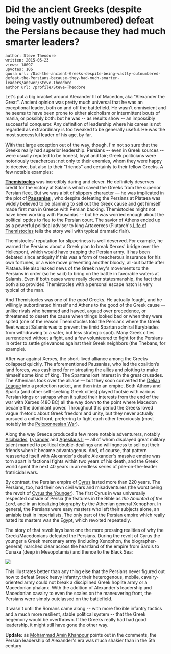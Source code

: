 # Did the ancient Greeks (despite being vastly outnumbered) defeat the Persians because they had much smarter leaders?

	author: Steve Theodore
	written: 2015-05-23
	views: 18097
	upvotes: 106
	quora url: /Did-the-ancient-Greeks-despite-being-vastly-outnumbered-defeat-the-Persians-because-they-had-much-smarter-leaders/answer/Steve-Theodore
	author url: /profile/Steve-Theodore


Let's put a big bracket around Alexander III of Macedon, aka "Alexander the Great". Ancient opinion was pretty much universal that he was an exceptional leader, both on and off the battlefield. He wasn't omniscient and he seems to have been prone to either alcoholism or intermittent bouts of mania, or possibly both: but he was -- as results show -- an impossibly successful conqueror. Any definition of leadership where his career is not regarded as extraordinary is too tweaked to be generally useful. He was the most successful leader of his age, by far.

With that large exception out of the way, though, I'm not so sure that the Greeks really had superior leadership. Persians -- even in Greek sources -- were usually reputed to be honest, loyal and fair; Greek politicians were notoriously treacherous: not only to their enemies, whom they were happy to deceive, but also to their "friends" and certainly to their fellow Greeks. A few notable examples:

__[Themistocles](http://en.wikipedia.org/wiki/Themistocles#Fall_and_exile)__  was incredibly daring and clever. He definitely deserves credit for the victory at Salamis which saved the Greeks from the superior Persian fleet. But we was a bit of slippery character — he was implicated in the plot of __[Pausanias](http://en.wikipedia.org/wiki/Pausanias_(general))__  , who despite defeating the Persians at Plataea was widely believed to be planning to sell out the Greek cause and get himself made first man in Greece with Persian backing. Themistocles might not have been working with Pausanias -- but he was worried enough about the political optics to flee to the Persian court. The savior of Athens ended up as a powerful political adviser to king Artaxerxes (Plutarch's[ Life of Themistocles](http://penelope.uchicago.edu/Thayer/E/Roman/Texts/Plutarch/Lives/Themistocles*.html) tells the story well with typical dramatic flair).

Themistocles’ reputation for slipperiness is well deserved. For example, he warned the Persians about a Greek plan to break Xerxes' bridge over the Hellespont, which would have trapping the Persian army. It has been debated since antiquity if this was a form of treacherous insurance for his own fortunes, or a wise move preventing another bloody, all-out battle after Plataea. He also leaked news of the Greek navy's movements to the Persians in order (so he said) to bring on the battle in favorable waters at Salamis. Even if both cases were really clever statesmanship, the fact that both also provided Themistocles with a personal escape hatch is very typical of the man.

And Themistocles was one of the _good_  Greeks. He actually fought, and he willingly subordinated himself and Athens to the good of the Greek cause -- unlike rivals who hemmed and hawed, argued over precedence, or threatened to desert the cause when things looked bad or when they were spited (one of the reason Themistocles told the Persians where the Greek fleet was at Salamis was to prevent the timid Spartan admiral Eurybiades from withdrawing to a safer, but less strategic spot). Many Greek cities surrendered without a fight, and a few volunteered to fight for the Persians in order to settle grievances against their Greek neighbors (the Thebans, for example).

After war against Xerxes, the short-lived alliance among the Greeks collapsed quickly. The aforementioned Pausanias, who led the coalition’s land forces, was cashiered for mistreating the allies and plotting to make himself some kind of king. The Spartans lost interest in the great crusades. The Athenians took over the alliace — but they soon converted the [Delian League](http://en.wikipedia.org/wiki/Delian_League) into a protection racket, and then into an empire. Both Athens and Sparta (and other self-seeking Greek cities) played footsie with various Persian kings or satraps when it suited their interests from the end of the war with Xerxes (480 BC) all the way down to the point where Macedon became the dominant power. Throughout this period the Greeks loved vague rhetoric about Greek freedom and unity, but they never actually pursued a united front, preferring to fight each other ferociously (most notably in the [Peloponnesian War](http://en.wikipedia.org/wiki/Peloponnesian_War)).

Along the way Greece produced a few more notable adventurers, notably [Alcibiades](http://en.wikipedia.org/wiki/Alcibiades), [Lysander](http://en.wikipedia.org/wiki/Lysander) and [Agesilaus II](http://en.wikipedia.org/wiki/Agesilaus_II) — all of whom displayed great military talent married to political double-dealings and willingness to sell out their friends when it became advantageous. And, of course, that pattern reasserted itself with Alexander's death: Alexander's massive empire was torn apart in factional fights within two years of his death, and the Greek world spent the next 40 years in an endless series of pile-on-the-leader fratricidal wars.

By contrast, the Persian empire of [Cyrus](http://en.wikipedia.org/wiki/Cyrus_the_Greatoutlived) lasted more than 220 years. The Persians, too, had their own civil wars and misadventures (the worst being the revolt of [Cyrus the Younger](http://en.wikipedia.org/wiki/Cyrus_the_Younger)). The first Cyrus in was universally respected outside of Persia (he features in the Bible as _the Anointed of the Lord,_ and in an idealizing biography by the Athenian general Xenophon. In general, the Persians were easy masters who left their subjects alone, an amiable trait in imperialists. The only part of the Persian empire which really hated its masters was the Egypt, which revolted repeatedly.

The story of that revolt lays bare one the more pressing realities of why the Greek/Macedonians defeated the Persians. During the revolt of Cyrus the younger a Greek mercenary army (including Xenophon, the biographer-general) marched clear across the heartland of the empire from Sardis to Cunaxa (deep in Mesopotamia) and thence to the Black Sea:

![](https://qph.fs.quoracdn.net/main-qimg-4c0cc088e0e050c75258d068639b804f)

This illustrates better than any thing else that the Persians never figured out how to defeat Greek heavy infantry: their heterogenous, mobile, cavalry-oriented army could not break a disciplined Greek hoplite army or a Macedonian phalanx. With the addition of Alexander's leadership and Macedonian cavalry to even the scales on the maneuvering front, the Persians were simply outclassed on the battlefield.

It wasn't until the Romans came along -- with more flexible infantry tactics and a much more resilient, stable political system -- that the Greek hegemony would be overthrown. If the Greeks really had had good leadership, it might still have gone the other way.

__Update:__ as [Mohammad Amin Khanpour](https://www.quora.com/profile/Mohammad-Amin-Khanpour) points out in the comments, the Persian leadership of Alexander's era was much shakier than in the 5th century


